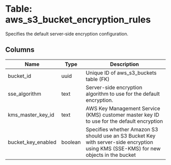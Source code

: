 
# Table: aws_s3_bucket_encryption_rules
Specifies the default server-side encryption configuration.
## Columns
| Name        | Type           | Description  |
| ------------- | ------------- | -----  |
|bucket_id|uuid|Unique ID of aws_s3_buckets table (FK)|
|sse_algorithm|text|Server-side encryption algorithm to use for the default encryption.  |
|kms_master_key_id|text|AWS Key Management Service (KMS) customer master key ID to use for the default encryption|
|bucket_key_enabled|boolean|Specifies whether Amazon S3 should use an S3 Bucket Key with server-side encryption using KMS (SSE-KMS) for new objects in the bucket|
